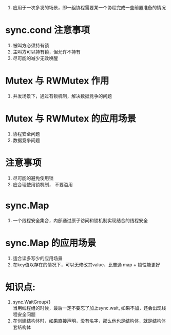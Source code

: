
1. 应用于一次多发的场景，即一组协程需要某一个协程完成一些前置准备的情况
# sync.cond 注意事项
1. 被叫方必须持有锁
2. 主叫方可以持有锁，但允许不持有
3. 尽可能的减少无效唤醒

# Mutex 与 RWMutex 作用
1. 并发场景下，通过有锁机制，解决数据竞争的问题

# Mutex 与 RWMutex 的应用场景
1. 协程安全问题
2. 数据竞争问题
 
# 注意事项
1. 尽可能的避免使用锁
2. 应合理使用锁机制， 不要滥用

# sync.Map 
1. 一个线程安全集合，内部通过原子访问和锁机制实现结合的线程安全

# sync.Map 的应用场景
1. 适合读多写少的应用场景
2. 在key值以存在的情况下，可以无修改其value，比普通 map + 锁性能更好

# 知识点:
1. sync.WaitGroup{}  
   当用线程组的时候，最后一定不要忘了加上sync.wait, 如果不加，还会出现线程安全问题
2. 在创建结构体时，如果直接声明，没有名字，那么他也是结构体，就是结构体套结构体